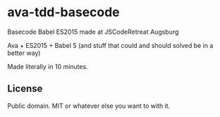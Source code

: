 # ava-tdd-basecode
Basecode Babel ES2015 made at JSCodeRetreat Augsburg

Ava + ES2015 + Babel 5 (and stuff that could and should solved be in a better way)

Made literally in 10 minutes.

## License
Public domain. MIT or whatever else you want to with it.
